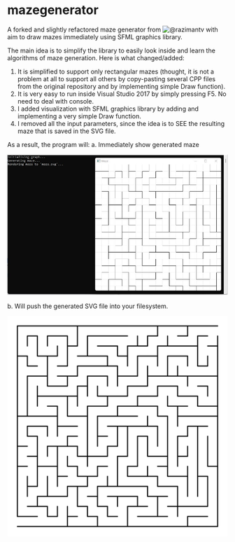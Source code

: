 # mazegenerator
A forked and slightly refactored maze generator from ![@razimantv](https://github.com/razimantv/mazegenerator) with aim to draw mazes immediately using SFML graphics library.

The main idea is to simplify the library to easily look inside and learn the algorithms of maze generation. Here is what changed/added:
1. It is simplified to support only rectangular mazes (thought, it is not a problem at all to support all others by copy-pasting several CPP files from the original repository and by implementing simple Draw function).
2. It is very easy to run inside Visual Studio 2017 by simply pressing F5. No need to deal with console.
3. I added visualization with SFML graphics library by adding and implementing a very simple Draw function.
4. I removed all the input parameters, since the idea is to SEE the resulting maze that is saved in the SVG file.

As a result, the program will:
a. Immediately show generated maze 

![1](https://github.com/optiklab/mazegenerator/blob/main/results/screenshot.jpg)

b. Will push the generated SVG file into your filesystem.

![2](https://github.com/optiklab/mazegenerator/blob/main/results/maze.svg)

